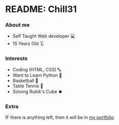 # README: Chill31 

### About me

- Self Taught Web developer 💻
- 15 Years Old 🗓️

### Interests

- Coding (HTML, CSS) 🔤
- Want to Learn Python 🐍
- Basketball 🏀
- Table Tennis 🏓
- Solving Rubik's Cube ⏹️

### Extra
IF there is anything left, then it will be in [my portfolio](https://chill31-portfolio-v2.vercel.app)
